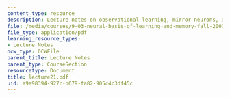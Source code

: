 ```yaml
---
content_type: resource
description: Lecture notes on observational learning, mirror neurons, and imitation.
file: /media/courses/9-03-neural-basis-of-learning-and-memory-fall-2007/a9a98394927cb679fa82905c4c3df45c_lecture21.pdf
file_type: application/pdf
learning_resource_types:
- Lecture Notes
ocw_type: OCWFile
parent_title: Lecture Notes
parent_type: CourseSection
resourcetype: Document
title: lecture21.pdf
uid: a9a98394-927c-b679-fa82-905c4c3df45c
---
```

